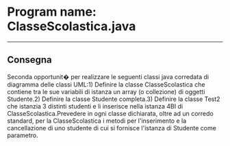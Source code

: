 # Program name: ClasseScolastica.java

---

## Consegna

Seconda opportunit� per realizzare le seguenti classi java corredata di diagramma delle classi UML:1) Definire la classe
ClasseScolastica che contiene tra le sue variabili di istanza un array (o collezione) di oggetti Studente.2) Definire la
classe Studente completa.3) Definire la classe Test2 che istanzia 3 distinti studenti e li inserisce nella istanza 4BI
di ClasseScolastica.Prevedere in ogni classe dichiarata, oltre ad un corredo standard, per la ClasseScolastica i metodi
per l'inserimento e la cancellazione di uno studente di cui si fornisce l'istanza di Studente come parametro.
